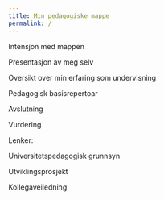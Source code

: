 ```yaml
---
title: Min pedagogiske mappe
permalink: /
---
```


Intensjon med mappen

Presentasjon av meg selv

Oversikt over min erfaring som undervisning

Pedagogisk basisrepertoar

Avslutning

Vurdering

Lenker:

Universitetspedagogisk grunnsyn

Utviklingsprosjekt

Kollegaveiledning

